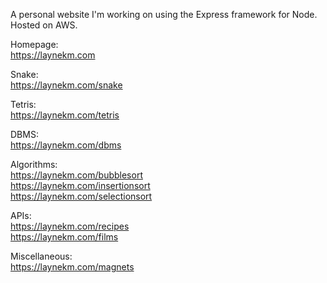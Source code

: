 A personal website I'm working on using the Express framework for Node. Hosted on AWS.

Homepage:  
https://laynekm.com

Snake:  
https://laynekm.com/snake

Tetris:  
https://laynekm.com/tetris

DBMS:  
https://laynekm.com/dbms

Algorithms:  
https://laynekm.com/bubblesort  
https://laynekm.com/insertionsort  
https://laynekm.com/selectionsort  

APIs:  
https://laynekm.com/recipes  
https://laynekm.com/films  

Miscellaneous:  
https://laynekm.com/magnets  
